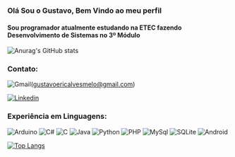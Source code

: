 ### Olá Sou o Gustavo, Bem Vindo ao meu perfil

#### Sou programador atualmente estudando na ETEC fazendo Desenvolvimento de Sistemas no 3º Módulo

![Anurag's GitHub stats](https://github-readme-stats.vercel.app/api?username=GustavoEric&show_icons=true&theme=tokyonight)

### Contato:
![Gmail](https://img.shields.io/badge/Gmail-D14836?style=for-the-badge&logo=gmail&logoColor=white)(gustavoericalvesmelo@gmail.com)

[![Linkedin](https://img.shields.io/badge/LinkedIn-0077B5?style=for-the-badge&logo=linkedin&logoColor=white)](https://www.linkedin.com/in/gustavo-eric-alves-melo-4a6434227)


### Experiência em Linguagens:
![Arduino](https://img.shields.io/badge/Arduino_IDE-00979D?style=for-the-badge&logo=arduino&logoColor=white)
![C#](https://img.shields.io/badge/C%23-239120?style=for-the-badge&logo=c-sharp&logoColor=whitee)
![C](https://img.shields.io/badge/C-00599C?style=for-the-badge&logo=c&logoColor=white)
![Java](https://img.shields.io/badge/Java-ED8B00?style=for-the-badge&logo=java&logoColor=white)
![Python](https://img.shields.io/badge/Python-14354C?style=for-the-badge&logo=python&logoColor=white)
![PHP](https://img.shields.io/badge/PHP-777BB4?style=for-the-badge&logo=php&logoColor=white)
![MySql](https://img.shields.io/badge/MySQL-00000F?style=for-the-badge&logo=mysql&logoColor=white)
![SQLite](https://img.shields.io/badge/SQLite-07405E?style=for-the-badge&logo=sqlite&logoColor=white)
![Android](https://img.shields.io/badge/Android_Studio-3DDC84?style=for-the-badge&logo=android-studio&logoColor=white)

[![Top Langs](https://github-readme-stats.vercel.app/api/top-langs/?username=GustavoEric&layout=compact&theme=tokyonight)](https://github.com/GustavoEric/github-readme-stats)
